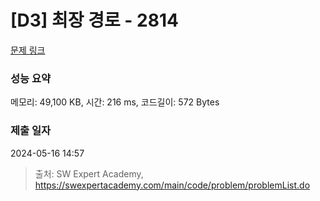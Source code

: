 # [D3] 최장 경로 - 2814 

[문제 링크](https://swexpertacademy.com/main/code/problem/problemDetail.do?contestProbId=AV7GOPPaAeMDFAXB) 

### 성능 요약

메모리: 49,100 KB, 시간: 216 ms, 코드길이: 572 Bytes

### 제출 일자

2024-05-16 14:57



> 출처: SW Expert Academy, https://swexpertacademy.com/main/code/problem/problemList.do